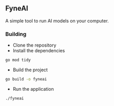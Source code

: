 ## FyneAI

A simple tool to run AI models on your computer.

### Building

- Clone the repository
- Install the dependencies

```bash
go mod tidy
```

- Build the project

```bash
go build -o fyneai
```

- Run the application

```bash
./fyneai
```
